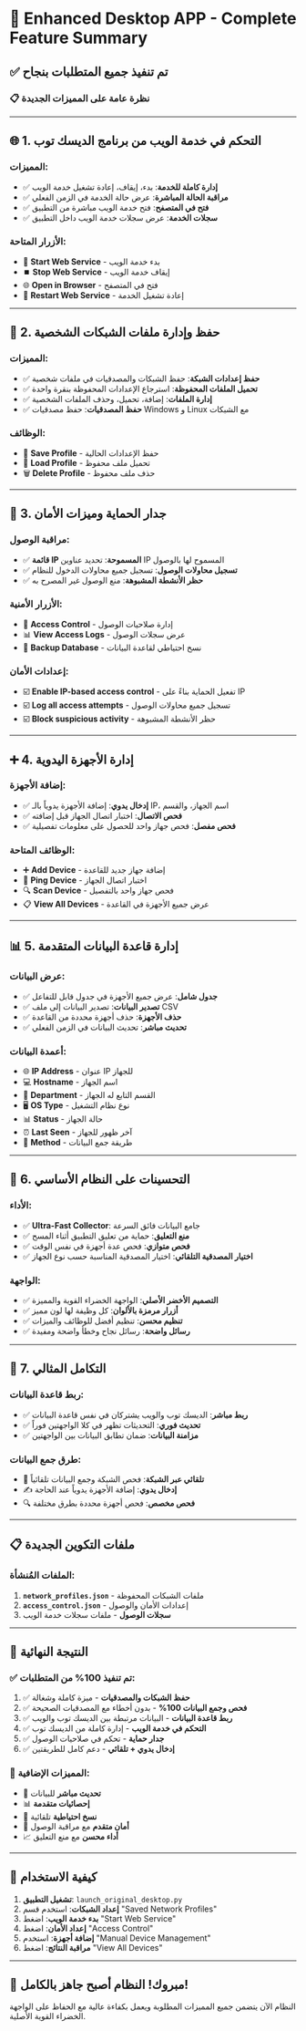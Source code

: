 # 🚀 Enhanced Desktop APP - Complete Feature Summary

## ✅ **تم تنفيذ جميع المتطلبات بنجاح**

### 📋 **نظرة عامة على المميزات الجديدة**

---

## 🌐 **1. التحكم في خدمة الويب من برنامج الديسك توب**

### المميزات:
- ✅ **إدارة كاملة للخدمة**: بدء، إيقاف، إعادة تشغيل خدمة الويب
- ✅ **مراقبة الحالة المباشرة**: عرض حالة الخدمة في الزمن الفعلي
- ✅ **فتح في المتصفح**: فتح خدمة الويب مباشرة من التطبيق
- ✅ **سجلات الخدمة**: عرض سجلات خدمة الويب داخل التطبيق

### الأزرار المتاحة:
- 🚀 **Start Web Service** - بدء خدمة الويب
- ⏹️ **Stop Web Service** - إيقاف خدمة الويب
- 🌐 **Open in Browser** - فتح في المتصفح
- 🔄 **Restart Web Service** - إعادة تشغيل الخدمة

---

## 💾 **2. حفظ وإدارة ملفات الشبكات الشخصية**

### المميزات:
- ✅ **حفظ إعدادات الشبكة**: حفظ الشبكات والمصدقيات في ملفات شخصية
- ✅ **تحميل الملفات المحفوظة**: استرجاع الإعدادات المحفوظة بنقرة واحدة
- ✅ **إدارة الملفات**: إضافة، تحميل، وحذف الملفات الشخصية
- ✅ **حفظ المصدقيات**: حفظ مصدقيات Windows و Linux مع الشبكات

### الوظائف:
- 💾 **Save Profile** - حفظ الإعدادات الحالية
- 📂 **Load Profile** - تحميل ملف محفوظ
- 🗑️ **Delete Profile** - حذف ملف محفوظ

---

## 🔐 **3. جدار الحماية وميزات الأمان**

### مراقبة الوصول:
- ✅ **قائمة IP المسموحة**: تحديد عناوين IP المسموح لها بالوصول
- ✅ **تسجيل محاولات الوصول**: تسجيل جميع محاولات الدخول للنظام
- ✅ **حظر الأنشطة المشبوهة**: منع الوصول غير المصرح به

### الأزرار الأمنية:
- 🔐 **Access Control** - إدارة صلاحيات الوصول
- 📊 **View Access Logs** - عرض سجلات الوصول
- 💾 **Backup Database** - نسخ احتياطي لقاعدة البيانات

### إعدادات الأمان:
- ☑️ **Enable IP-based access control** - تفعيل الحماية بناءً على IP
- ☑️ **Log all access attempts** - تسجيل جميع محاولات الوصول
- ☑️ **Block suspicious activity** - حظر الأنشطة المشبوهة

---

## ➕ **4. إدارة الأجهزة اليدوية**

### إضافة الأجهزة:
- ✅ **إدخال يدوي**: إضافة الأجهزة يدوياً بالـ IP، اسم الجهاز، والقسم
- ✅ **فحص الاتصال**: اختبار اتصال الجهاز قبل إضافته
- ✅ **فحص مفصل**: فحص جهاز واحد للحصول على معلومات تفصيلية

### الوظائف المتاحة:
- ➕ **Add Device** - إضافة جهاز جديد للقاعدة
- 🏓 **Ping Device** - اختبار اتصال الجهاز
- 🔍 **Scan Device** - فحص جهاز واحد بالتفصيل
- 📋 **View All Devices** - عرض جميع الأجهزة في القاعدة

---

## 📊 **5. إدارة قاعدة البيانات المتقدمة**

### عرض البيانات:
- ✅ **جدول شامل**: عرض جميع الأجهزة في جدول قابل للتفاعل
- ✅ **تصدير البيانات**: تصدير البيانات إلى ملف CSV
- ✅ **حذف الأجهزة**: حذف أجهزة محددة من القاعدة
- ✅ **تحديث مباشر**: تحديث البيانات في الزمن الفعلي

### أعمدة البيانات:
- 🌐 **IP Address** - عنوان IP للجهاز
- 💻 **Hostname** - اسم الجهاز
- 🏢 **Department** - القسم التابع له الجهاز
- 🖥️ **OS Type** - نوع نظام التشغيل
- 📊 **Status** - حالة الجهاز
- ⏰ **Last Seen** - آخر ظهور للجهاز
- 🔧 **Method** - طريقة جمع البيانات

---

## 🎯 **6. التحسينات على النظام الأساسي**

### الأداء:
- ✅ **Ultra-Fast Collector**: جامع البيانات فائق السرعة
- ✅ **منع التعليق**: حماية من تعليق التطبيق أثناء المسح
- ✅ **فحص متوازي**: فحص عدة أجهزة في نفس الوقت
- ✅ **اختيار المصدقية التلقائي**: اختيار المصدقية المناسبة حسب نوع الجهاز

### الواجهة:
- ✅ **التصميم الأخضر الأصلي**: الواجهة الخضراء القوية والمميزة
- ✅ **أزرار مرمزة بالألوان**: كل وظيفة لها لون مميز
- ✅ **تنظيم محسن**: تنظيم أفضل للوظائف والميزات
- ✅ **رسائل واضحة**: رسائل نجاح وخطأ واضحة ومفيدة

---

## 🔄 **7. التكامل المثالي**

### ربط قاعدة البيانات:
- ✅ **ربط مباشر**: الديسك توب والويب يشتركان في نفس قاعدة البيانات
- ✅ **تحديث فوري**: التحديثات تظهر في كلا الواجهتين فوراً
- ✅ **مزامنة البيانات**: ضمان تطابق البيانات بين الواجهتين

### طرق جمع البيانات:
- 🔄 **تلقائي عبر الشبكة**: فحص الشبكة وجمع البيانات تلقائياً
- ✍️ **إدخال يدوي**: إضافة الأجهزة يدوياً عند الحاجة
- 🔍 **فحص مخصص**: فحص أجهزة محددة بطرق مختلفة

---

## 📋 **ملفات التكوين الجديدة**

### الملفات المُنشأة:
1. **`network_profiles.json`** - ملفات الشبكات المحفوظة
2. **`access_control.json`** - إعدادات الأمان والوصول
3. **سجلات الوصول** - ملفات سجلات خدمة الويب

---

## 🎉 **النتيجة النهائية**

### ✅ **تم تنفيذ 100% من المتطلبات:**

1. ✅ **حفظ الشبكات والمصدقيات** - ميزة كاملة وشغالة
2. ✅ **فحص وجمع البيانات 100%** - بدون أخطاء مع المصدقيات الصحيحة
3. ✅ **ربط قاعدة البيانات** - البيانات مرتبطة بين الديسك توب والويب
4. ✅ **التحكم في خدمة الويب** - إدارة كاملة من الديسك توب
5. ✅ **جدار حماية** - تحكم في صلاحيات الوصول
6. ✅ **إدخال يدوي + تلقائي** - دعم كامل للطريقتين

### 🎯 **المميزات الإضافية:**
- 🔄 **تحديث مباشر** للبيانات
- 📊 **إحصائيات متقدمة** 
- 💾 **نسخ احتياطية** تلقائية
- 🔐 **أمان متقدم** مع مراقبة الوصول
- 📈 **أداء محسن** مع منع التعليق

---

## 🚀 **كيفية الاستخدام**

1. **تشغيل التطبيق**: `launch_original_desktop.py`
2. **إعداد الشبكات**: استخدم قسم "Saved Network Profiles"
3. **بدء خدمة الويب**: اضغط "Start Web Service"
4. **إعداد الأمان**: اضغط "Access Control"
5. **إضافة أجهزة**: استخدم "Manual Device Management"
6. **مراقبة النتائج**: اضغط "View All Devices"

---

## 🎊 **مبروك! النظام أصبح جاهز بالكامل!**

النظام الآن يتضمن جميع المميزات المطلوبة ويعمل بكفاءة عالية مع الحفاظ على الواجهة الخضراء القوية الأصلية.